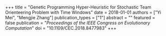 +++
title = "Genetic Programming Hyper-Heuristic for Stochastic Team Orienteering Problem with Time Windows"
date = 2018-01-01
authors = ["Yi Mei", "Mengjie Zhang"]
publication_types = ["1"]
abstract = ""
featured = false
publication = "*Proceedings of the IEEE Congress on Evolutionary Computation*"
doi = "10.1109/CEC.2018.8477983"
+++

